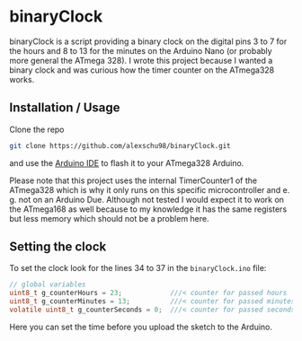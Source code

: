 # binaryClock

binaryClock is a script providing a binary clock on the digital pins 3 to 7 for the hours and 8 to 13 for the minutes on the Arduino Nano (or probably more general the ATmega 328). I wrote this project because I wanted a binary clock and was curious how the timer counter on the ATmega328 works.

## Installation / Usage

Clone the repo 
```bash
git clone https://github.com/alexschu98/binaryClock.git
```

and use the [Arduino IDE](https://www.arduino.cc/en/software) to flash it to your ATmega328 Arduino.

Please note that this project uses the internal TimerCounter1 of the ATmega328 which is why it only runs on this specific microcontroller and e. g. not on an Arduino Due. Although not tested I would expect it to work on the ATmega168 as well because to my knowledge it has the same registers but less memory which should not be a problem here.

## Setting the clock

To set the clock look for the lines 34 to 37 in the `binaryClock.ino` file:
```c
// global variables
uint8_t g_counterHours = 23;            ///< counter for passed hours
uint8_t g_counterMinutes = 13;          ///< counter for passed minutes
volatile uint8_t g_counterSeconds = 0;  ///< counter for passed seconds
```

Here you can set the time before you upload the sketch to the Arduino.